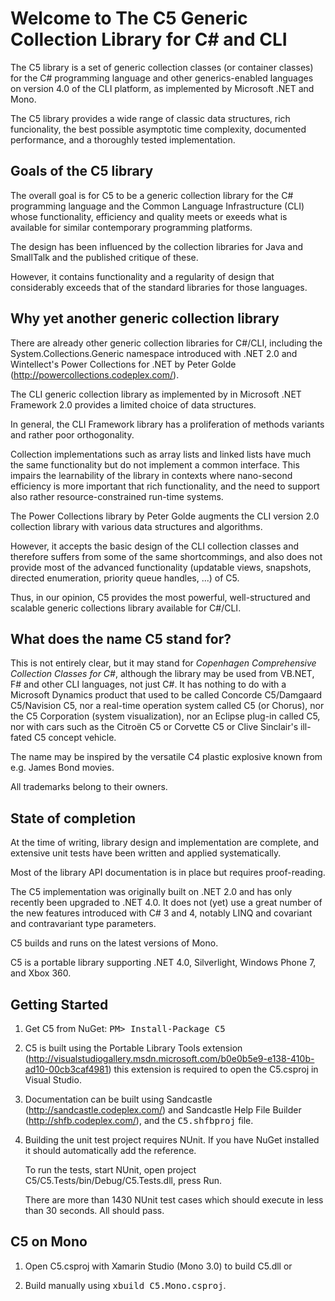 # Welcome to The C5 Generic Collection Library for C# and CLI

The C5 library is a set of generic collection classes (or container classes)
for the C# programming language and other generics-enabled languages on
version 4.0 of the CLI platform, as implemented by Microsoft .NET and Mono.

The C5 library provides a wide range of classic data structures, rich
funcionality, the best possible asymptotic time complexity, documented
performance, and a thoroughly tested implementation.

## Goals of the C5 library

The overall goal is for C5 to be a generic collection library for the C#
programming language and the Common Language Infrastructure (CLI) whose 
functionality, efficiency and quality meets or exeeds what is available for 
similar contemporary programming platforms. 

The design has been influenced by the collection libraries for Java and SmallTalk
and the published critique of these.

However, it contains functionality and a regularity of design that considerably
exceeds that of the standard libraries for those languages.

## Why yet another generic collection library

There are already other generic collection libraries for C#/CLI, including the
System.Collections.Generic namespace introduced with .NET 2.0 and Wintellect's 
Power Collections for .NET by Peter Golde (http://powercollections.codeplex.com/).

The CLI generic collection library as implemented by in Microsoft .NET Framework 2.0
provides a limited choice of data structures.

In general, the CLI Framework library has a proliferation of methods variants and 
rather poor orthogonality.

Collection implementations such as array lists and linked lists have much the same
functionality but do not implement a common interface. This impairs the learnability 
of the library in contexts where nano-second efficiency is more important that rich
functionality, and the need to support also rather resource-constrained run-time
systems.

The Power Collections library by Peter Golde augments the CLI version 2.0 collection
library with various data structures and algorithms. 

However, it accepts the basic design of the CLI collection classes and therefore
suffers from some of the same shortcommings, and also does not provide most of the
advanced functionality (updatable views, snapshots, directed enumeration, priority 
queue handles, ...) of C5.

Thus, in our opinion, C5 provides the most powerful, well-structured and scalable
generic collections library available for C#/CLI. 

## What does the name C5 stand for?

This is not entirely clear, but it may stand for <em>Copenhagen Comprehensive
Collection Classes for C#</em>, although the library may be used from VB.NET, F#
and other CLI languages, not just C#. It has nothing to do with a Microsoft
Dynamics product that used to be called Concorde C5/Damgaard C5/Navision C5, nor a 
real-time operation system called C5 (or Chorus), nor the C5 Corporation (system
visualization), nor an Eclipse plug-in called C5, nor with cars such as the Citroën 
C5 or Corvette C5 or Clive Sinclair's ill-fated C5 concept vehicle.

The name may be inspired by the versatile C4 plastic explosive known from e.g.
James Bond movies.

All trademarks belong to their owners.

## State of completion

At the time of writing, library design and implementation are complete, and extensive
unit tests have been written and applied systematically.

Most of the library API documentation is in place but requires proof-reading.

The C5 implementation was originally built on .NET 2.0 and has only recently been 
upgraded to .NET 4.0. It does not (yet) use a great number of the new features 
introduced with C# 3 and 4, notably LINQ and covariant and contravariant type parameters.

C5 builds and runs on the latest versions of Mono.

C5 is a portable library supporting .NET 4.0, Silverlight, Windows Phone 7, and Xbox 360.

## Getting Started

1. Get C5 from NuGet: <tt>PM> Install-Package C5</tt>

2. C5 is built using the Portable Library Tools extension 
   (http://visualstudiogallery.msdn.microsoft.com/b0e0b5e9-e138-410b-ad10-00cb3caf4981)
   this extension is required to open the C5.csproj in Visual Studio.

3. Documentation can be built using Sandcastle (http://sandcastle.codeplex.com/) and
   Sandcastle Help File Builder (http://shfb.codeplex.com/), and the
   <tt>C5.shfbproj</tt> file.
 
4. Building the unit test project requires NUnit. If you have NuGet installed it 
   should automatically add the reference.
   
   To run the tests, start NUnit, open project C5/C5.Tests/bin/Debug/C5.Tests.dll, 
   press Run.

   There are more than 1430 NUnit test cases which should execute in less
   than 30 seconds. All should pass.
   
## C5 on Mono

1. Open C5.csproj with Xamarin Studio (Mono 3.0) to build C5.dll or

2. Build manually using <tt>xbuild C5.Mono.csproj</tt>.